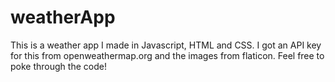 # weatherApp

This is a weather app I made in Javascript, HTML and CSS. I got an API key for this from openweathermap.org and the images from flaticon. Feel free to poke through the code!
